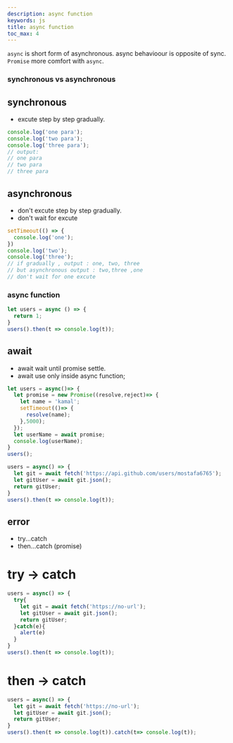 ```yaml
---
description: async function
keywords: js
title: async function
toc_max: 4
---
```


`async` is short form of asynchronous. async behavioour is opposite of sync. `Promise` more comfort with `async`.

### synchronous  vs asynchronous

## synchronous

* excute  step by step gradually.

```js
console.log('one para');
console.log('two para');
console.log('three para');
// output:
// one para
// two para
// three para
```

## asynchronous

* don't excute step by step gradually.
* don't wait for excute

```js
setTimeout(() => {
  console.log('one');
})
console.log('two');
console.log('three');
// if gradually , output : one, two, three
// but asynchronous output : two,three ,one
// don't wait for one excute
```

### async function

```js
let users = async () => {
  return 1;
}
users().then(t => console.log(t));
```

## await

* await wait until promise settle.
* await use only inside async function;

```js
let users = async()=> {
  let promise = new Promise((resolve,reject)=> {
    let name = 'kamal';
    setTimeout(()=> {
      resolve(name);
    },5000);
  });
  let userName = await promise;
  console.log(userName);
}
users();
```

```js
users = async() => {
  let git = await fetch('https://api.github.com/users/mostafa6765');
  let gitUser = await git.json();
  return gitUser;
}
users().then(t => console.log(t));
```

## error

* try...catch
* then...catch (promise)

# try -> catch

```js
users = async() => {
  try{
    let git = await fetch('https://no-url');
    let gitUser = await git.json();
    return gitUser;
  }catch(e){
    alert(e)
  }
}
users().then(t => console.log(t));
```

# then -> catch

```js
users = async() => {
  let git = await fetch('https://no-url');
  let gitUser = await git.json();
  return gitUser;
}
users().then(t => console.log(t)).catch(t=> console.log(t));
```
